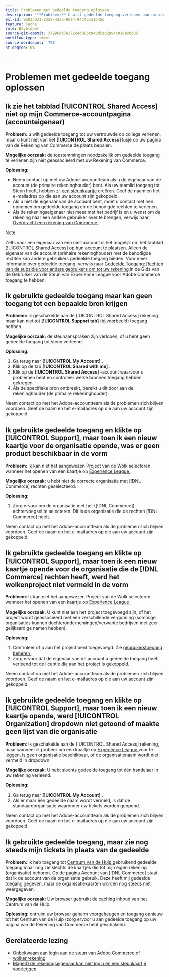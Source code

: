 ```yaml
---
title: Problemen met gedeelde toegang oplossen
description: '**Probleem:** U wilt gedeelde toegang verlenen aan uw vertrouwde collega, maar u kunt het tabblad **Gedeelde Toegang** niet vinden op uw Commerce-accountpagina.'
exl-id: 9e03c031-2359-42a6-9de4-943451a16456
feature: Cache
role: Developer
source-git-commit: 37996dd7e372c4d886c943d5ad2a94c016ac8b35
workflow-type: tm+mt
source-wordcount: '791'
ht-degree: 0%

---
```


# Problemen met gedeelde toegang oplossen

## Ik zie het tabblad [!UICONTROL Shared Access] niet op mijn Commerce-accountpagina (accounteigenaar)

**Probleem:** u wilt gedeelde toegang tot uw vertrouwde op collega verlenen, maar u kunt niet van het **[!UICONTROL Shared Access]** lusje op uw pagina van de Rekening van Commerce de plaats bepalen.

**Mogelijke oorzaak:** de toestemmingen noodzakelijk om gedeelde toegang te verlenen zijn niet geassocieerd met uw Rekening van Commerce.

**Oplossing:**

* Neem contact op met uw Adobe-accountteam als u de eigenaar van de account (de primaire rekeninghouder) bent. Als uw teamlid toegang tot Steun heeft, hebben zij [ een steunkaartje ](https://experienceleague.adobe.com/en/docs/commerce-knowledge-base/kb/help-center-guide/magento-help-center-user-guide#merchant-not-displayed) creëren. Geef de naam en het e-mailadres op die aan uw account zijn gekoppeld.
* Als u niet de eigenaar van de account bent, moet u contact met hen opnemen om gedeelde toegang en de benodigde rechten te verlenen.
* Als de rekeningseigenaar niet meer met het bedrijf is en u wenst om de rekening naar een andere gebruiker over te brengen, verwijs naar [ Overdracht een rekening van Commerce ](https://experienceleague.adobe.com/en/docs/commerce-admin/start/commerce-account/commerce-account-transfer).

>[!NOTE]
>
>Zelfs voor een eigenaar van een niet-account is het mogelijk om het tabblad [!UICONTROL Shared Access] op hun account te plaatsen. Alleen de eigenaar van de account (primaire rekeninghouder) met de benodigde rechten kan andere gebruikers gedeelde toegang bieden. Voor meer informatie over gedeelde toegang, verwijs naar [ Gedeelde Toegang: Rechten van de subsidie voor andere gebruikers om tot uw rekening ](https://experienceleague.adobe.com/en/docs/commerce-knowledge-base/kb/help-center-guide/magento-help-center-user-guide#shared-access) in de Gids van de Gebruiker van de Steun van Experience League voor Adobe Commerce toegang te hebben.

## Ik gebruikte gedeelde toegang maar kan geen toegang tot een bepaalde bron krijgen

**Probleem:** ik geschakelde aan de [!UICONTROL Shared Access] rekening maar kan niet tot **[!UICONTROL Support tab]** (bijvoorbeeld) toegang hebben.

**Mogelijke oorzaak:** de steunaanspraken zijn verlopen, of u hebt geen gedeelde toegang tot steun verleend.

**Oplossing:**

1. Ga terug naar **[!UICONTROL My Account]** .
1. Klik op de tab **[!UICONTROL Shared with me]** .
1. Klik op de **[!UICONTROL Shared Access]** -account waarvoor u problemen hebt en controleer welke bronnen toegang hebben gekregen.
1. Als de specifieke bron ontbreekt, bereikt u dit door aan de rekeninghouder (de primaire rekeninghouder).

Neem contact op met het Adobe-accountteam als de problemen zich blijven voordoen. Geef de naam en het e-mailadres op die aan uw account zijn gekoppeld.

## Ik gebruikte gedeelde toegang en klikte op [!UICONTROL Support], maar toen ik een nieuw kaartje voor de organisatie opende, was er geen product beschikbaar in de vorm

**Probleem:** ik kan niet het aangewezen Project van de Wolk selecteren wanneer het openen van een kaartje op [ Experience League ](https://experienceleague.adobe.com/home#support).

**Mogelijke oorzaak:** u hebt niet de correcte organisatie met [!DNL Commerce] rechten geselecteerd.

**Oplossing:**

1. Zorg ervoor om de organisatie met het ([!DNL Commerce]) achtervoegsel te selecteren. Dit is de organisatie die de rechten [!DNL Commerce] heeft.

Neem contact op met het Adobe-accountteam als de problemen zich blijven voordoen. Geef de naam en het e-mailadres op die aan uw account zijn gekoppeld.

## Ik gebruikte gedeelde toegang en klikte op [!UICONTROL Support], maar toen ik een nieuw kaartje opende voor de organisatie die de [!DNL Commerce] rechten heeft, werd het wolkenproject niet vermeld in de vorm

**Probleem**: Ik kan niet het aangewezen Project van de Wolk selecteren wanneer het openen van een kaartje op [ Experience League ](https://experienceleague.adobe.com/home#support).

**Mogelijke oorzaak**: U kunt niet aan het project toegevoegd zijn, of het project wordt geassocieerd met een verschillende vergunning (sommige organisaties kunnen dochterondernemingen/verwante bedrijven met zeer gelijkaardige namen hebben).

**Oplossing**:

1. Controleer of u aan het project bent toegevoegd. Zie [ gebruikerstoegang beheren ](https://experienceleague.adobe.com/en/docs/commerce-cloud-service/user-guide/project/user-access).
1. Zorg ervoor dat de eigenaar van de account u gedeelde toegang heeft verleend tot de licentie die aan het project is gekoppeld.

Neem contact op met het Adobe-accountteam als de problemen zich blijven voordoen. Geef de naam en het e-mailadres op die aan uw account zijn gekoppeld.

## Ik gebruikte gedeelde toegang en klikte op [!UICONTROL Support], maar toen ik een nieuw kaartje opende, werd [!UICONTROL Organization] dropdown niet getoond of maakte geen lijst van die organisatie

**Probleem**: Ik geschakelde aan de [!UICONTROL Shared Access] rekening, maar wanneer ik probeer om een kaartje op [ Experience League ](https://experienceleague.adobe.com/home#support) voor te leggen, is geen organisatie beschikbaar, of de organisatienaam wordt niet vermeld in dropdown.

**Mogelijke oorzaak**: U hebt slechts gedeelde toegang tot één handelaar in uw rekening verleend.

**Oplossing**:

1. Ga terug naar **[!UICONTROL My Account]** .
1. Als er maar één gedeelde naam wordt vermeld, is dat de standaardorganisatie waaronder uw tickets worden geopend.

Neem contact op met het Adobe-accountteam als de problemen zich blijven voordoen. Geef de naam en het e-mailadres op die aan uw account zijn gekoppeld.

## Ik gebruikte gedeelde toegang, maar zie nog steeds mijn tickets in plaats van de gedeelde

**Probleem:** ik heb toegang tot [ Centrum van de Hulp ](https://support.magento.com/hc/us-en/requests) gebruikend gedeelde toegang maar nog zie slechts de kaartjes die tot mijn eigen rekening (organisatie) behoren. Op de pagina Account van [!DNL Commerce] staat dat ik de account van de organisatie gebruik. Deze heeft mij gedeelde toegang gegeven, maar de organisatiekaarten worden nog steeds niet weergegeven.

**Mogelijke oorzaak:** Uw browser gebruikt de caching inhoud van het Centrum van de Hulp.

**Oplossing:** ontruim uw browser geheim voorgeheugen en toegang opnieuw tot het Centrum van de Hulp (zorg ervoor u aan gedeelde toegang op uw pagina van de Rekening van Commerce hebt geschakeld).

## Gerelateerde lezing

* [ Onbekwaam aan login aan de steun van Adobe Commerce of wolkenrekening ](https://experienceleague.adobe.com/en/docs/commerce-knowledge-base/kb/troubleshooting/miscellaneous/unable-to-log-in-to-support-or-cloud-project)
* [ MageID de rekeningseigenaar kan niet login en een steunkaartje voorleggen ](https://experienceleague.adobe.com/en/docs/experience-cloud-kcs/kbarticles/ka-25231)
